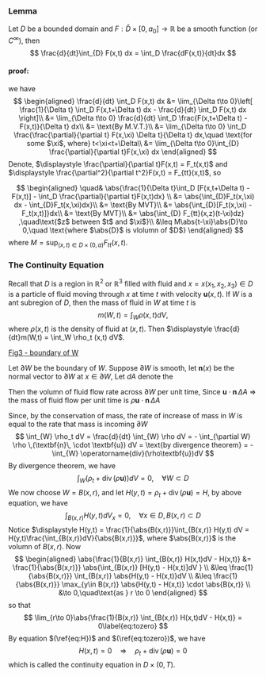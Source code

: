 ### Lemma

Let $D$ be a bounded domain and $F: \bar{D}\times[0,a_0]\to \mathbb{R}$ be a smooth function (or $C^{\infty}$), then 
$$
\frac{d}{dt}\int_{D} F(x,t) dx = \int_D \frac{dF(x,t)}{dt}dx
$$

#### proof: 

we have
$$
\begin{aligned}
\frac{d}{dt} \int_D F(x,t) dx 
&= \lim_{\Delta t\to 0}\left[
	\frac{1}{\Delta t} \int_D F(x,t+\Delta t) dx
	- \frac{d}{dt} \int_D F(x,t) dx
\right]\\ 
&= \lim_{\Delta t\to 0} \frac{d}{dt} \int_D \frac{F(x,t+\Delta t) - F(x,t)}{\Delta t} dx\\
&= \text{By M.V.T.}\\
&= \lim_{\Delta t\to 0} \int_D \frac{\frac{\partial}{\partial t} F(x,\xi) \Delta t}{\Delta t} dx,\quad \text{for some $\xi$, where} t<\xi<t+\Delta\\
&= \lim_{\Delta t\to 0}\int_{D} \frac{\partial}{\partial t}F(x,\xi) dx
\end{aligned}
$$
Denote, $\displaystyle \frac{\partial}{\partial t}F(x,t) = F_t(x,t)$ and $\displaystyle \frac{\partial^2}{\partial t^2}F(x,t) = F_{tt}(x,t)$, so

$$
\begin{aligned}
\quad&
\abs{\frac{1}{\Delta t}\int_D [F(x,t+\Delta t) - F(x,t)] - \int_D \frac{\partial}{\partial t}F(x,t)dx} \\
&= \abs{\int_{D}F_t(x,\xi) dx - \int_{D}F_t(x,\xi)dx}\\ 
&= \text{By MVT}\\
&= \abs{\int_{D}[F_t(x,\xi) - F_t(x,t)]}dx\\
&= \text{By MVT}\\
&= \abs{\int_{D} F_{tt}(x,z)(t-\xi)dz} ,\quad\text{$z$ between $t$ and $\xi$}\\
&\leq M\abs{t-\xi}\abs{D}\to 0,\quad \text{where $\abs{D}$ is vlolumn of $D$}
\end{aligned}
$$
where $\displaystyle M=\sup_{(x,t)\in D\times (0,a)} F_{tt}(x,t)$.

### The Continuity Equation 

Recall that $D$ is a region in $\mathbb{R}^2$ or $\mathbb{R}^3$ filled with fluid and $x=x(x_1,x_2,x_3)\in D$ is a particle of fluid moving through $x$ at time $t$ with velocity $\textbf{u}(x,t)$. If $W$ is a ant subregion of $D$, then  the mass of fluid in $W$ at time $t$ is 
$$
m(W,t) = \int_{W} \rho(x,t)dV,
$$
where $\rho(x,t)$ is the density of fluid at $(x,t)$. Then $\displaystyle \frac{d}{dt}m(W,t) = \int_W \rho_t (x,t) dV$​.

<u>Fig3 - boundary of W</u>

Let $\partial W$ be the boundary of $W$. Suppose $\partial W$ is smooth, let $\textbf{n}(x)$ be the normal vector to $\partial W$ at $x\in \partial W$, Let $dA$ denote the 

Then the volumn of fluid flow rate across $\partial W$ per unit time, Since $\textbf{u}\cdot \textbf{n}\, \Delta A$
$\Rightarrow$ the mass of fluid flow per unit time is $\rho \textbf{u}\cdot \textbf{n}\, \Delta A$

Since, by the conservation of mass, the rate of increase of mass in $W$ is equal to the rate that mass is incoming $\partial W$
$$
\int_{W} \rho_t  dV 
= \frac{d}{dt} \int_{W} \rho  dV 
= - \int_{\partial W} \rho \,(\textbf{n}\, \cdot \textbf{u}) dV
= \text{by divergence theorem}
= - \int_{W} \operatorname{div}(\rho\textbf{u})dV
$$
By divergence theorem, we have
$$
\int_{W}\left(\rho_t + \operatorname{div}(\rho\textbf{u})\right) dV = 0,\quad\forall W\subset D
$$
We now choose $W=B(x,r)$, and let $H(y,t) =\rho_t + \operatorname{div}(\rho\textbf{u})=H$, by above equation, we have
$$
\int_{B(x,r)} H(y,t) dV_x = 0,\quad \forall x\in D, B(x,r)\subset D\label{eq:H}
$$
Notice $\displaystyle H(y,t) = \frac{1}{\abs{B(x,r)}}\int_{B(x,r)} H(y,t) dV = H(y,t)\frac{\int_{B(x,r)}dV}{\abs{B(x,r)}}$, where $\abs{B(x,r)}$ is the volumn of $B(x,r)$. Now 
$$
\begin{aligned}
\abs{\frac{1}{B(x,r)} \int_{B(x,r)} H(x,t)dV - H(x,t)} 
&= \frac{1}{\abs{B(x,r)}} \abs{\int_{B(x,r)} [H(y,t) - H(x,t)]dV } \\
&\leq \frac{1}{\abs{B(x,r)}} \int_{B(x,r)} \abs{H(y,t) - H(x,t)}dV  \\
&\leq \frac{1}{\abs{B(x,r)}} \max_{y\in B(x,r)} \abs{H(y,t) - H(x,t)} \cdot \abs{B(x,r)} \\
&\to 0,\quad\text{as } r \to 0
\end{aligned}
$$
so that 
$$
\lim_{r\to 0}\abs{\frac{1}{B(x,r)} \int_{B(x,r)} H(x,t)dV - H(x,t)} = 0\label{eq:tozero}
$$
By equation $(\ref{eq:H})$ and $(\ref{eq:tozero})$, we have
$$
H(x,t)=0\quad\Rightarrow\quad \rho_t + \operatorname{div}(\rho\textbf{u}) = 0
$$
which is called the continuity equation in $D\times (0,T)$.





